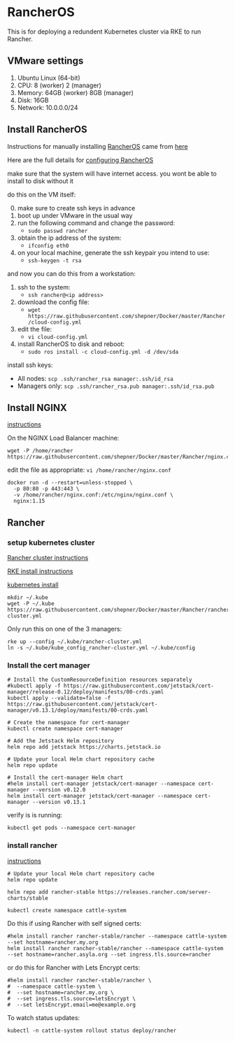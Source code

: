 # RancherOS

This is for deploying a redundent Kubernetes cluster via RKE to run Rancher.

## VMware settings

1.  Ubuntu Linux (64-bit)
2.  CPU: 8 (worker) 2 (manager)
3.  Memory:   64GB (worker) 8GB (manager)
4.  Disk:  16GB
5.  Network: 10.0.0.0/24

## Install RancherOS

Instructions for manually installing [RancherOS](https://rancher.com/rancher-os/) came from [here](https://sdbrett.com/BrettsITBlog/2017/01/rancheros-installing-to-hard-disk/)

Here are the full details for [configuring RancherOS](https://rancher.com/docs/os/configuration/)

make sure that the system will have internet access.  you wont be able to install to disk without it

do this on the VM itself:

0.  make sure to create ssh keys in advance
1.  boot up under VMware in the usual way
2.  run the following command and change the password:  
    - ```sudo passwd rancher```
3.  obtain the ip address of the system:
    - ```ifconfig eth0```
4.  on your local machine, generate the ssh keypair you intend to use:
    - ```ssh-keygen -t rsa```

and now you can do this from a workstation:

1.  ssh to the system:
    - ```ssh rancher@<ip address>```
2.  download the config file:
    - ```wget https://raw.githubusercontent.com/shepner/Docker/master/Rancher/cloud-config.yml```
3.  edit the file:
    - ```vi cloud-config.yml```
4.  install RancherOS to disk and reboot:
    - ```sudo ros install -c cloud-config.yml -d /dev/sda```

install ssh keys:
* All nodes: `scp .ssh/rancher_rsa manager:.ssh/id_rsa`
* Managers only: `scp .ssh/rancher_rsa.pub manager:.ssh/id_rsa.pub`

## Install NGINX

[instructions](https://rancher.com/docs/rancher/v2.x/en/installation/k8s-install/create-nodes-lb/)

On the NGINX Load Balancer machine:

```
wget -P /home/rancher https://raw.githubusercontent.com/shepner/Docker/master/Rancher/nginx.conf
```

edit the file as appropriate: `vi /home/rancher/nginx.conf`

```
docker run -d --restart=unless-stopped \
  -p 80:80 -p 443:443 \
  -v /home/rancher/nginx.conf:/etc/nginx/nginx.conf \
  nginx:1.15
```

## Rancher

### setup kubernetes cluster

[Rancher cluster instructions](https://rancher.com/docs/rancher/v2.x/en/installation/k8s-install/kubernetes-rke/)

[RKE install instructions](https://rancher.com/docs/rke/latest/en/installation/)

[kubernetes install](https://kubernetes.io/docs/tasks/tools/install-kubectl/)

```
mkdir ~/.kube
wget -P ~/.kube https://raw.githubusercontent.com/shepner/Docker/master/Rancher/rancher-cluster.yml
```

Only run this on one of the 3 managers:

```
rke up --config ~/.kube/rancher-cluster.yml
ln -s ~/.kube/kube_config_rancher-cluster.yml ~/.kube/config
```

### Install the cert manager

```
# Install the CustomResourceDefinition resources separately
#kubectl apply -f https://raw.githubusercontent.com/jetstack/cert-manager/release-0.12/deploy/manifests/00-crds.yaml
kubectl apply --validate=false -f https://raw.githubusercontent.com/jetstack/cert-manager/v0.13.1/deploy/manifests/00-crds.yaml

# Create the namespace for cert-manager
kubectl create namespace cert-manager

# Add the Jetstack Helm repository
helm repo add jetstack https://charts.jetstack.io

# Update your local Helm chart repository cache
helm repo update

# Install the cert-manager Helm chart
#helm install cert-manager jetstack/cert-manager --namespace cert-manager --version v0.12.0
helm install cert-manager jetstack/cert-manager --namespace cert-manager --version v0.13.1
```

verify is is running:

```
kubectl get pods --namespace cert-manager
```

### install rancher 

[instructions](https://rancher.com/docs/rancher/v2.x/en/installation/k8s-install/helm-rancher/)

```
# Update your local Helm chart repository cache
helm repo update

helm repo add rancher-stable https://releases.rancher.com/server-charts/stable

kubectl create namespace cattle-system
```

Do this if using Rancher with self signed certs:

```
#helm install rancher rancher-stable/rancher --namespace cattle-system --set hostname=rancher.my.org
helm install rancher rancher-stable/rancher --namespace cattle-system --set hostname=rancher.asyla.org --set ingress.tls.source=rancher 
```

or do this for Rancher with Lets Encrypt certs:

```
#helm install rancher rancher-stable/rancher \
#  --namespace cattle-system \
#  --set hostname=rancher.my.org \
#  --set ingress.tls.source=letsEncrypt \
#  --set letsEncrypt.email=me@example.org
```

To watch status updates:

```
kubectl -n cattle-system rollout status deploy/rancher
```
